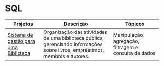 # SQL

| Projetos | Descrição | Tópicos |
| -------- | --------- | ------- |
| [Sistema de gestão para uma Biblioteca](https://github.com/Thyzxt/portifolio_sql/blob/main/biblioteca_p%C3%BAblica.sql) | Organização das atividades de uma biblioteca pública, gerenciando informações sobre livros, empréstimos, membros e autores. | Manipulação, agregação, filtragem e consulta de dados







